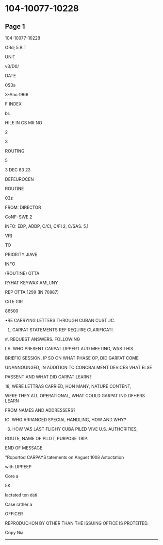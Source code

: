 # 104-10077-10228

## Page 1

104-10077-10228

ORd; 5.B.T

UNiT

v3/D0/

DATE

0$3a

3-Ano 1969

F INDEX

br.

HILE IN CS MIt NO

2

3

ROUTING

5

3 DEC 63 23

DEFEUROCEN

ROUTINE

03z

FROM: DIRECTOR

CoNF: SWE 2

INFO: EDP, ADDP, C/CI, C/FI 2, C/SAS. 5,1

VR)

TO

PRIORITY JIAVE

INFO

(ROUTINE) OTTA

RYHAT KEYWAX AMLUNY

REP OTTA 1299 (IN 70887)

CiTE GIR

86500

•RE CARRYING LETTERS THROUGH CUBAN CUST JC.

1. GARFAT STATEMENTS REF REQUIRE CLARIFICATI.

#. REQUEST ANSWERS. FOLLOWING

LA. WHO PRESENT CARPAT LIPPERT AUD MEETINO, WAS THIS

BRIEFIC SESSION, IP SO ON WHAT PHASE OP, DID GARFAT COME

UNANNOUNGED, IN ADDITION TO CONCBALMENT DEVICES VHAT ELSE

PASSENT AND WHAT DID GARFAT LEARN?

18, WERE LETTRAS CARRIED, HON MANY, NATURE CONTENT,

WERE THEY ALL OPERATIONAL, WHAT COULD GARPAT IND OFHERS LEARN

FROM NAMES AND ADDRESSERS?

IC. WHO ARRANGED SPECIAL HANDLING, HOW AND WHY?

3. HOW VAS LAST FLIGHY CUBA PILED VIVE U.S. AUTHORITIES,

ROUTE, NAME OF PILOT, PURPOSE TRIP.

END OF MESSAGE

"Roportod CARPAYS tatements on Anguet 1008 Astoctation

with LIPPEEP

Core a

5K.

lactated ten dati

Case rather a

OFFICER

REPRODUCHON BY OTHER THAN THE ISSUING OFFICE IS PROTEITED.

Copy Nia.

---

